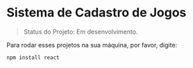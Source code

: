 # Sistema de Cadastro de Jogos

> Status do Projeto: Em desenvolvimento.

Para rodar esses projetos na sua máquina, por favor, digite:

```
npm install react
```
